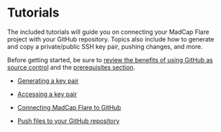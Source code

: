 ﻿<?xml version="1.0" encoding="utf-8"?>
<html xmlns:MadCap="http://www.madcapsoftware.com/Schemas/MadCap.xsd">
    <head>
    </head>
    <body>
        <h1>Tutorials</h1>
        <p>The included tutorials will guide you on connecting your MadCap Flare project with your GitHub repository. Topics also include how to generate and copy a private/public SSH key pair, pushing changes, and more. </p>
        <p>Before getting started, be sure to <a href="../A-Introduction-Topics/benefits-using-git-source-control.htm">review the benefits of using GitHub as source control</a> and the <a href="../A-Introduction-Topics/Prerequisites.htm">prerequisites section</a>. </p>
        <ul>
            <li>
                <p><a href="Generate-key-pairs.htm">Generating a key pair</a>
                </p>
            </li>
            <li>
                <p><a href="Accessing-keys.htm">Accessing a key pair</a>
                </p>
            </li>
            <li>
                <p><a href="Connect-madcapto-git.htm">Connecting MadCap Flare to GitHub</a>
                </p>
            </li>
            <li>
                <p><a href="push-changes.htm">Push files to  your GitHub repository</a>
                </p>
            </li>
        </ul>
    </body>
</html>
